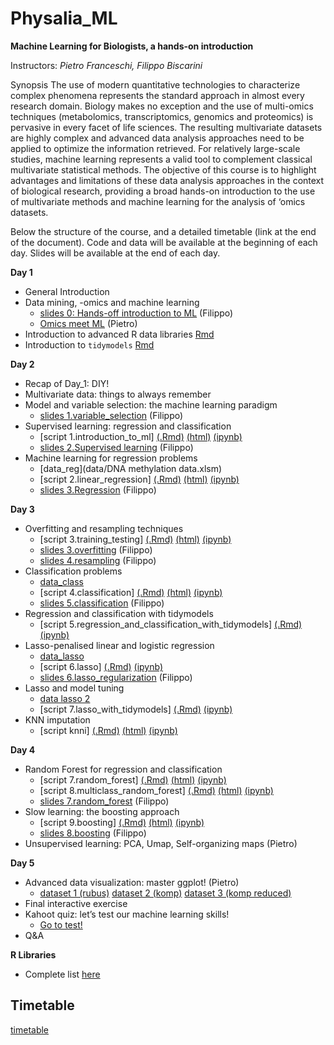 # Physalia_ML


**Machine Learning for Biologists, a hands-on introduction**

Instructors: *Pietro Franceschi, Filippo Biscarini*

Synopsis
The use of modern quantitative technologies to characterize complex phenomena represents the standard approach in almost every research domain. Biology makes no exception and the use of multi-omics techniques (metabolomics, transcriptomics, genomics and proteomics) is pervasive in every facet of life sciences. The resulting multivariate datasets are highly complex and advanced data analysis approaches need to be applied to optimize the information retrieved. For relatively large-scale studies, machine learning represents a valid tool to complement classical multivariate statistical methods.
The objective of this course is to highlight advantages and limitations of these data analysis approaches in the context of biological research, providing a broad hands-on introduction to the use of multivariate methods and machine learning for the analysis of ‘omics datasets.

Below the structure of the course, and a detailed timetable (link at the end of the document).
Code and data will be available at the beginning of each day. Slides will be available at the end of each day.


**Day 1**

* General Introduction 
* Data mining, -omics and machine learning
    * [slides 0: Hands-off introduction to ML](slides/0.introduction_to_machine_learning.pdf) (Filippo) 
    * [Omics meet ML](slides/omics_meet_ML.pdf) (Pietro) 
* Introduction to advanced R data libraries [Rmd](scripts/R_advanced_libraries.Rmd)
* Introduction to `tidymodels` [Rmd](scripts/Introduction_to_tidymodels.Rmd)

**Day 2**
* Recap of Day_1: DIY!
* Multivariate data: things to always remember
* Model and variable selection: the machine learning paradigm
   * [slides 1.variable_selection](slides/1.variable_selection.pdf)  (Filippo)
* Supervised learning: regression and classification
   * [script 1.introduction_to_ml] [(.Rmd)](scripts/1.introduction_to_ml.Rmd) [(html)](scripts/1.introduction_to_ml.html) [(ipynb)](scripts/1.introduction_to_ml.ipynb) 
   * [slides 2.Supervised learning](slides/2.supervised_learning.pdf)  (Filippo) 
 * Machine learning for regression problems
   * [data_reg](data/DNA methylation data.xlsm)
   * [script 2.linear_regression] [(.Rmd)](scripts/2.linear_regression.Rmd) [(html)](scripts/2.linear_regression.html) [(ipynb)](scripts/2.linear_regression.ipynb) 
   * [slides 3.Regression](slides/3.regression.pdf) (Filippo)

**Day 3**
* Overfitting and resampling techniques
   * [script 3.training_testing] [(.Rmd)](scripts/3.training_testing.Rmd) [(html)](scripts/3.training_testing.html) [(ipynb)](scripts/3.training_testing.ipynb)
   * [slides 3.overfitting](slides/3.overfitting.pdf) (Filippo)
   * [slides 4.resampling](slides/4.resampling.pdf) (Filippo)
* Classification problems
   * [data_class](data/dogs_imputed_reduced.raw) 
   * [script 4.classification] [(.Rmd)](scripts/4.classification.Rmd) [(html)](scripts/4.classification.html) [(ipynb)](scripts/4.classification.ipynb)
   * [slides 5.classification](slides/5.classification.pdf) (Filippo)
* Regression and classification with tidymodels
   * [script 5.regression_and_classification_with_tidymodels] [(.Rmd)](scripts/5.regression_classification_tidymodels.Rmd) [(ipynb)](scripts/5.regression_classification_tidymodels.ipynb)
* Lasso-penalised linear and logistic regression
   * [data_lasso](data/dogs_imputed.raw) 
   * [script 6.lasso] [(.Rmd)](scripts/6.lasso.Rmd) [(ipynb)](scripts/6.lasso.ipynb)
   * [slides 6.lasso_regularization](slides/6.lasso_regularization.pdf) (Filippo)
* Lasso and model tuning
   * [data lasso 2](data/MTBSL1.tsv)
   * [script 7.lasso_with_tidymodels] [(.Rmd)](scripts/7.lasso_with_tidymodels.Rmd) [(ipynb)](scripts/7.lasso_with_tidymodels.ipynb)
* KNN imputation
   * [script knni] [(.Rmd)](scripts/knni.Rmd) [(html)](scripts/knni.html) [(ipynb)](scripts/knni.ipynb)

**Day 4**
* Random Forest for regression and classification
   * [script 7.random_forest] [(.Rmd)](scripts/7.random_forest.Rmd) [(html)](scripts/7.random_forest.html) [(ipynb)](scripts/7.random_forest.ipynb)
   * [script 8.multiclass_random_forest] [(.Rmd)](scripts/8.multiclass_random_forest.Rmd) [(html)](scripts/8.multiclass_random_forest.html) [(ipynb)](scripts/8.multiclass_random_forest.ipynb)
   * [slides 7.random_forest](slides/7.random_forest.pdf) (Filippo)
* Slow learning: the boosting approach
   * [script 9.boosting] [(.Rmd)](scripts/9.boosting.Rmd) [(html)](scripts/9.boosting.html) [(ipynb)](scripts/9.boosting.ipynb)
   * [slides 8.boosting](slides/8.boosting.pdf) (Filippo)
* Unsupervised learning: PCA, Umap, Self-organizing maps (Pietro)

**Day 5**
* Advanced data visualization: master ggplot! (Pietro)
   * [dataset 1 (rubus)](data/rubusTable.txt) [dataset 2 (komp)](data/KOMP.tsv) [dataset 3 (komp reduced)](data/KOMP_data_targeted.RData)
* Final interactive exercise
* Kahoot quiz: let’s test our machine learning skills!
   * [Go to test!](http://www.kahoot.it) 
* Q&A

**R Libraries**
* Complete list [here](https://github.com/pietrofranceschi/Physalia_ML/blob/main/r_packages.R)

## Timetable
[timetable](https://docs.google.com/spreadsheets/d/1KJlq50n6D_TxiQWGZhsVhJVmQWgiPh37WoBmexnMT1k/edit?usp=sharing)



